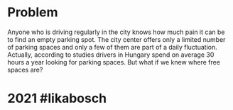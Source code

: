 
# Problem
Anyone who is driving regularly in the city knows how much pain it can be to find an empty parking spot. The city center offers only a limited number of parking spaces and only a few of them are part of a daily fluctuation. Actually, according to studies drivers in Hungary spend on average 30 hours a year looking for parking spaces. But what if we knew where free spaces are?

# 2021 #likabosch
